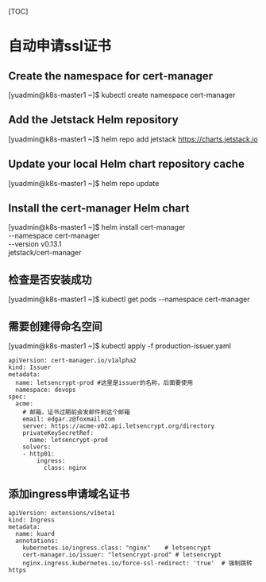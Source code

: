 [TOC]
# 自动申请ssl证书

## Create the namespace for cert-manager
[yuadmin@k8s-master1 ~]$ kubectl create namespace cert-manager
 
## Add the Jetstack Helm repository
[yuadmin@k8s-master1 ~]$ helm repo add jetstack https://charts.jetstack.io
 
## Update your local Helm chart repository cache
[yuadmin@k8s-master1 ~]$ helm repo update
 
## Install the cert-manager Helm chart
[yuadmin@k8s-master1 ~]$ helm install cert-manager \
  --namespace cert-manager \
  --version v0.13.1 \
  jetstack/cert-manager
 
## 检查是否安装成功
[yuadmin@k8s-master1 ~]$ kubectl get pods --namespace cert-manager

## 需要创建得命名空间
[yuadmin@k8s-master1 ~]$ kubectl apply -f production-issuer.yaml 
```
apiVersion: cert-manager.io/v1alpha2
kind: Issuer
metadata:
  name: letsencrypt-prod #这里是issuer的名称，后面要使用
  namespace: devops
spec:
  acme:
    # 邮箱，证书过期前会发邮件到这个邮箱
    email: edgar.z@foxmail.com
    server: https://acme-v02.api.letsencrypt.org/directory
    privateKeySecretRef:
      name: letsencrypt-prod
    solvers:
    - http01:
        ingress:
          class: nginx
```

## 添加ingress申请域名证书
```
apiVersion: extensions/v1beta1
kind: Ingress
metadata:
  name: kuard
  annotations:
    kubernetes.io/ingress.class: "nginx"    # letsencrypt
    cert-manager.io/issuer: "letsencrypt-prod" # letsencrypt
    nginx.ingress.kubernetes.io/force-ssl-redirect: 'true'  # 强制跳转https
```